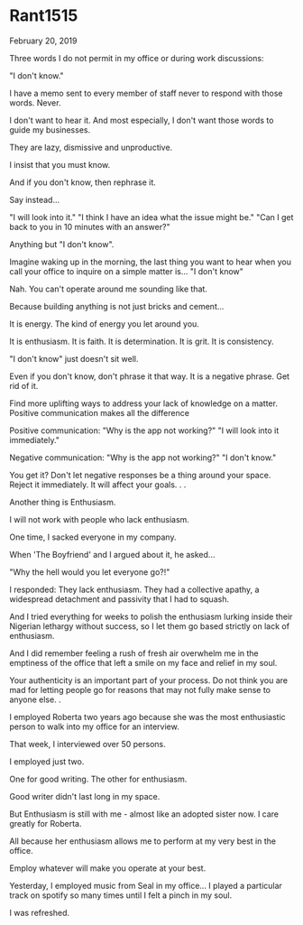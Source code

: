 # Rant1515


February 20, 2019

Three words I do not permit in my office or during work discussions:

"I don't know."

I have a memo sent to every member of staff never to respond with those words. Never. 

I don't want to hear it. And most especially, I don't want those words to guide my businesses.

They are lazy, dismissive and unproductive. 

I insist that you must know.

And if you don't know, then rephrase it.

Say instead...

"I will look into it."
"I think I have an idea what the issue might be."
"Can I get back to you in 10 minutes with an answer?"

Anything but "I don't know".

Imagine waking up in the morning, the last thing you want to hear when you call your office to inquire on a simple matter is... "I don't know"

Nah. You can't operate around me sounding like that.

Because building anything is not just bricks and cement...

It is energy. The kind of energy you let around you.

It is enthusiasm. It is faith. It is determination. It is grit. It is consistency. 

"I don't know" just doesn't sit well.

Even if you don't know, don't phrase it that way. It is a negative phrase. Get rid of it.

Find more uplifting ways to address your lack of knowledge on a matter. Positive communication makes all the difference  

Positive communication:
"Why is the app not working?"
"I will look into it immediately."

Negative communication:
"Why is the app not working?"
"I don't know."

You get it? Don't let negative responses be a thing around your space. Reject it immediately. It will affect your goals.
.
.

Another thing is Enthusiasm. 

I will not work with people who lack enthusiasm. 

One time, I sacked everyone in my company.

When 'The Boyfriend' and I argued about it, he asked...

"Why the hell would you let everyone go?!"

I responded: They lack enthusiasm. They had a collective apathy, a widespread detachment and passivity that I had to squash.

And I tried everything for weeks to polish the enthusiasm lurking inside their Nigerian lethargy without success, so I let them go based strictly on lack of enthusiasm. 

And I did remember feeling a rush of fresh air overwhelm me in the emptiness of the office that left a smile on my face and relief in my soul.

Your authenticity is an important part of your process. Do not think you are mad for letting people go for reasons that may not fully make sense to anyone else.
.

I employed Roberta two years ago because she was the most enthusiastic person to walk into my office for an interview.

That week, I interviewed over 50 persons.

I employed just two.

One for good writing. The other for enthusiasm.

Good writer didn't last long in my space.

But Enthusiasm is still with me - almost like an adopted sister now. I care greatly for Roberta.

All because her enthusiasm allows me to perform at my very best in the office.

Employ whatever will make you operate at your best.

Yesterday, I employed music from Seal in my office... I played a particular track on spotify so many times until I felt a pinch in my soul.

I was refreshed.
